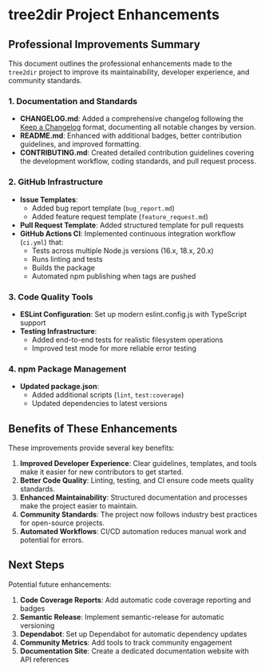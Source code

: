 # tree2dir Project Enhancements

## Professional Improvements Summary

This document outlines the professional enhancements made to the `tree2dir` project to improve its maintainability, developer experience, and community standards.

### 1. Documentation and Standards

- **CHANGELOG.md**: Added a comprehensive changelog following the [Keep a Changelog](https://keepachangelog.com) format, documenting all notable changes by version.
- **README.md**: Enhanced with additional badges, better contribution guidelines, and improved formatting.
- **CONTRIBUTING.md**: Created detailed contribution guidelines covering the development workflow, coding standards, and pull request process.

### 2. GitHub Infrastructure

- **Issue Templates**:
  - Added bug report template (`bug_report.md`)
  - Added feature request template (`feature_request.md`)
- **Pull Request Template**: Added structured template for pull requests
- **GitHub Actions CI**: Implemented continuous integration workflow (`ci.yml`) that:
  - Tests across multiple Node.js versions (16.x, 18.x, 20.x)
  - Runs linting and tests
  - Builds the package
  - Automated npm publishing when tags are pushed

### 3. Code Quality Tools

- **ESLint Configuration**: Set up modern eslint.config.js with TypeScript support
- **Testing Infrastructure**: 
  - Added end-to-end tests for realistic filesystem operations
  - Improved test mode for more reliable error testing

### 4. npm Package Management

- **Updated package.json**:
  - Added additional scripts (`lint`, `test:coverage`) 
  - Updated dependencies to latest versions

## Benefits of These Enhancements

These improvements provide several key benefits:

1. **Improved Developer Experience**: Clear guidelines, templates, and tools make it easier for new contributors to get started.
2. **Better Code Quality**: Linting, testing, and CI ensure code meets quality standards.
3. **Enhanced Maintainability**: Structured documentation and processes make the project easier to maintain.
4. **Community Standards**: The project now follows industry best practices for open-source projects.
5. **Automated Workflows**: CI/CD automation reduces manual work and potential for errors.

## Next Steps

Potential future enhancements:

1. **Code Coverage Reports**: Add automatic code coverage reporting and badges
2. **Semantic Release**: Implement semantic-release for automatic versioning
3. **Dependabot**: Set up Dependabot for automatic dependency updates
4. **Community Metrics**: Add tools to track community engagement
5. **Documentation Site**: Create a dedicated documentation website with API references